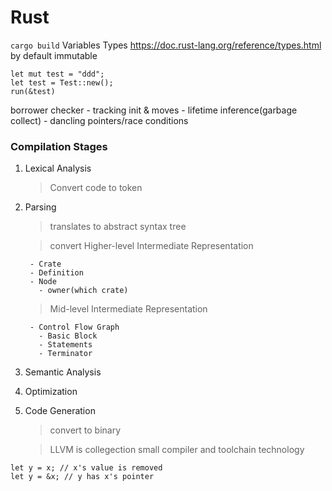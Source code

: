 # Rust
`cargo build`
Variables Types
https://doc.rust-lang.org/reference/types.html
by default immutable
```
let mut test = "ddd";
let test = Test::new();
run(&test)
```
borrower checker
    - tracking init & moves
    - lifetime inference(garbage collect)
    -  dancling pointers/race conditions
### Compilation Stages
1. Lexical Analysis
   > Convert code to token 
2. Parsing
   > translates to abstract syntax tree

   > convert Higher-level Intermediate Representation

        - Crate
        - Definition
        - Node
          - owner(which crate)

   > Mid-level Intermediate Representation

        - Control Flow Graph
          - Basic Block
          - Statements
          - Terminator


3. Semantic Analysis
4. Optimization
5. Code Generation
    > convert to binary

    > LLVM is collegection small compiler and toolchain technology
```
let y = x; // x's value is removed
let y = &x; // y has x's pointer
```